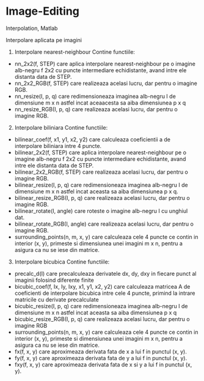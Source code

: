 # Image-Editing
 Interpolation, Matlab

Interpolare aplicata pe imagini

1. Interpolare nearest-neighbour
   Contine functiile:
- nn_2x2(f, STEP) care aplica interpolare nearest-neighbour pe o imagine alb-negru f 2x2 cu
puncte intermediare echidistante, avand intre ele distanta data de STEP.
- nn_2x2_RGB(f, STEP) care realizeaza acelasi lucru, dar pentru o imagine RGB.
- nn_resize(I, p, q) care redimensioneaza imaginea alb-negru I de dimensiune m x n astfel incat
aceaacesta sa aiba dimensiunea p x q
- nn_resize_RGB(I, p, q) care realizeaza acelasi lucru, dar pentru o imagine RGB.

2. Interpolare biliniara
   Contine functiile:
- bilinear_coef(f, x1, y1, x2, y2) care calculeaza coeficientii a de interpolare biliniara intre 4
puncte.
- bilinear_2x2(f, STEP) care aplica interpolare nearest-neighbour pe o imagine alb-negru f
2x2 cu puncte intermediare echidistante, avand intre ele distanta data de STEP.
- bilinear_2x2_RGB(f, STEP) care realizeaza acelasi lucru, dar pentru o imagine RGB.
- bilinear_resize(I, p, q) care redimensioneaza imaginea alb-negru I de dimensiune m x n astfel incat
aceasta sa aiba dimensiunea p x q.
- bilinear_resize_RGB(I, p, q) care realizeaza acelasi lucru, dar pentru o imagine RGB.
- bilinear_rotate(I, angle) care roteste o imagine alb-negru I cu unghiul dat.
- bilinear_rotate_RGB(I, angle) care realizeaza acelasi lucru, dar pentru o imagine RGB.
- surrounding_points(n, m, x, y) care calculeaza cele 4 puncte ce contin in interior (x, y), 
primeste si dimensiunea unei imagini m x n, pentru a asigura ca nu se iese din matrice.

3. Interpolare bicubica
   Contine functiile:
- precalc_d(I) care precalculeaza derivatele dx, dy, dxy in fiecare punct al imaginii folosind
diferente finite
- bicubic_coef(f, Ix, Iy, Ixy, x1, y1, x2, y2) care calculeaza matricea A de coeficienti de
interpolare bicubica intre cele 4 puncte, primind la intrare matricile cu derivate precalculate
- bicubic_resize(I, p, q) care redimensioneaza imaginea alb-negru I de dimensiune m x n astfel incat
aceasta sa aiba dimensiunea p x q
- bicubic_resize_RGB(I, p, q) care realizeaza acelasi lucru, dar pentru o imagine RGB
- surrounding_points(n, m, x, y) care calculeaza cele 4 puncte ce contin in interior (x, y), 
primeste si dimensiunea unei imagini m x n, pentru a asigura ca nu se iese din matrice.
- fx(f, x, y) care aproximeaza derivata fata de x a lui f in punctul (x, y).
- fy(f, x, y)  care aproximeaza derivata fata de y a lui f in punctul (x, y).
- fxy(f, x, y)  care aproximeaza derivata fata de x si y a lui f in punctul (x, y).
